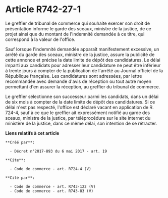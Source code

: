 # Article R742-27-1

Le greffier de tribunal de commerce qui souhaite exercer son droit de présentation informe le garde des sceaux, ministre de
la justice, de ce projet ainsi que du montant de l'indemnité demandée à ce titre, qui correspond à la valeur de l'office. 

Sauf lorsque l'indemnité demandée apparaît manifestement excessive, un arrêté du garde des sceaux, ministre de la justice,
assure la publicité de cette annonce et précise la date limite de dépôt des candidatures. Le délai imparti aux candidats pour
adresser leur candidature ne peut être inférieur à trente jours à compter de la publication de l'arrêté au Journal officiel
de la République française. Les candidatures sont adressées, par lettre recommandée avec demande d'avis de réception ou tout
autre moyen permettant d'en assurer la réception, au greffier du tribunal de commerce. 

Le greffier sélectionne son successeur parmi les candidats, dans un délai de six mois à compter de la date limite de dépôt
des candidatures. Si ce délai n'est pas respecté, l'office est déclaré vacant en application de R. 724-4, sauf à ce que le
greffier ait expressément notifié au garde des sceaux, ministre de la justice, par téléprocédure sur le site internet du
ministère de la justice, dans ce même délai, son intention de se rétracter.

**Liens relatifs à cet article**

	**Créé par**:

	  - Décret n°2017-893 du 6 mai 2017 - art. 19

	**Cite**:

	  - Code de commerce - art. R724-4 (V)

	**Cité par**:

	  - Code de commerce - art. R743-122 (V)
	  - Code de commerce - art. R743-83 (V)

